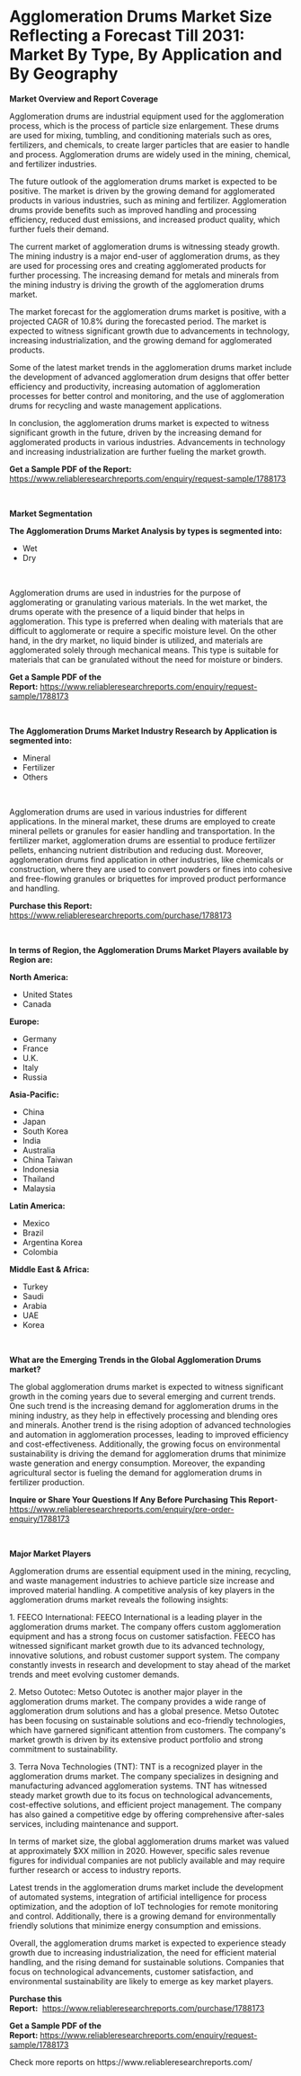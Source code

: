 <p><h1>Agglomeration Drums Market Size Reflecting a Forecast Till 2031: Market By Type, By Application and By Geography</h1></p><p><strong>Market Overview and Report Coverage</strong></p>
<p><p>Agglomeration drums are industrial equipment used for the agglomeration process, which is the process of particle size enlargement. These drums are used for mixing, tumbling, and conditioning materials such as ores, fertilizers, and chemicals, to create larger particles that are easier to handle and process. Agglomeration drums are widely used in the mining, chemical, and fertilizer industries.</p><p>The future outlook of the agglomeration drums market is expected to be positive. The market is driven by the growing demand for agglomerated products in various industries, such as mining and fertilizer. Agglomeration drums provide benefits such as improved handling and processing efficiency, reduced dust emissions, and increased product quality, which further fuels their demand.</p><p>The current market of agglomeration drums is witnessing steady growth. The mining industry is a major end-user of agglomeration drums, as they are used for processing ores and creating agglomerated products for further processing. The increasing demand for metals and minerals from the mining industry is driving the growth of the agglomeration drums market.</p><p>The market forecast for the agglomeration drums market is positive, with a projected CAGR of 10.8% during the forecasted period. The market is expected to witness significant growth due to advancements in technology, increasing industrialization, and the growing demand for agglomerated products.</p><p>Some of the latest market trends in the agglomeration drums market include the development of advanced agglomeration drum designs that offer better efficiency and productivity, increasing automation of agglomeration processes for better control and monitoring, and the use of agglomeration drums for recycling and waste management applications.</p><p>In conclusion, the agglomeration drums market is expected to witness significant growth in the future, driven by the increasing demand for agglomerated products in various industries. Advancements in technology and increasing industrialization are further fueling the market growth.</p></p>
<p><strong>Get a Sample PDF of the Report:</strong> <a href="https://www.reliableresearchreports.com/enquiry/request-sample/1788173">https://www.reliableresearchreports.com/enquiry/request-sample/1788173</a></p>
<p>&nbsp;</p>
<p><strong>Market Segmentation</strong></p>
<p><strong>The Agglomeration Drums Market Analysis by types is segmented into:</strong></p>
<p><ul><li>Wet</li><li>Dry</li></ul></p>
<p>&nbsp;</p>
<p><p>Agglomeration drums are used in industries for the purpose of agglomerating or granulating various materials. In the wet market, the drums operate with the presence of a liquid binder that helps in agglomeration. This type is preferred when dealing with materials that are difficult to agglomerate or require a specific moisture level. On the other hand, in the dry market, no liquid binder is utilized, and materials are agglomerated solely through mechanical means. This type is suitable for materials that can be granulated without the need for moisture or binders.</p></p>
<p><strong>Get a Sample PDF of the Report:</strong>&nbsp;<a href="https://www.reliableresearchreports.com/enquiry/request-sample/1788173">https://www.reliableresearchreports.com/enquiry/request-sample/1788173</a></p>
<p>&nbsp;</p>
<p><strong>The Agglomeration Drums Market Industry Research by Application is segmented into:</strong></p>
<p><ul><li>Mineral</li><li>Fertilizer</li><li>Others</li></ul></p>
<p>&nbsp;</p>
<p><p>Agglomeration drums are used in various industries for different applications. In the mineral market, these drums are employed to create mineral pellets or granules for easier handling and transportation. In the fertilizer market, agglomeration drums are essential to produce fertilizer pellets, enhancing nutrient distribution and reducing dust. Moreover, agglomeration drums find application in other industries, like chemicals or construction, where they are used to convert powders or fines into cohesive and free-flowing granules or briquettes for improved product performance and handling.</p></p>
<p><strong>Purchase this Report:</strong>&nbsp; <a href="https://www.reliableresearchreports.com/purchase/1788173">https://www.reliableresearchreports.com/purchase/1788173</a></p>
<p>&nbsp;</p>
<p><strong>In terms of Region, the Agglomeration Drums Market Players available by Region are:</strong></p>
<p>
    <p> <strong> North America: </strong>
        <ul>
            <li>United States</li>
            <li>Canada</li>
        </ul>
        </p> 
    <p> <strong> Europe: </strong>
        <ul>
            <li>Germany</li>
            <li>France</li>
            <li>U.K.</li>
            <li>Italy</li>
            <li>Russia</li>
        </ul>
        </p> 
    <p> <strong> Asia-Pacific: </strong>
        <ul>
            <li>China</li>
            <li>Japan</li>
            <li>South Korea</li>
            <li>India</li>
            <li>Australia</li>
            <li>China Taiwan</li>
            <li>Indonesia</li>
            <li>Thailand</li>
            <li>Malaysia</li>
        </ul>
        </p> 
    <p> <strong> Latin America: </strong>
        <ul>
            <li>Mexico</li>
            <li>Brazil</li>
            <li>Argentina Korea</li>
            <li>Colombia</li>
        </ul>
        </p> 
    <p> <strong> Middle East & Africa: </strong>
        <ul>
            <li>Turkey</li>
            <li>Saudi</li>
            <li>Arabia</li>
            <li>UAE</li>
            <li>Korea</li>
        </ul>
    </p>
    </p>
<p>&nbsp;</p>
<p><strong>What are the Emerging Trends in the Global Agglomeration Drums market?</strong></p>
<p><p>The global agglomeration drums market is expected to witness significant growth in the coming years due to several emerging and current trends. One such trend is the increasing demand for agglomeration drums in the mining industry, as they help in effectively processing and blending ores and minerals. Another trend is the rising adoption of advanced technologies and automation in agglomeration processes, leading to improved efficiency and cost-effectiveness. Additionally, the growing focus on environmental sustainability is driving the demand for agglomeration drums that minimize waste generation and energy consumption. Moreover, the expanding agricultural sector is fueling the demand for agglomeration drums in fertilizer production.</p></p>
<p><strong>Inquire or Share Your Questions If Any Before Purchasing This Report</strong>- <a href="https://www.reliableresearchreports.com/enquiry/pre-order-enquiry/1788173">https://www.reliableresearchreports.com/enquiry/pre-order-enquiry/1788173</a></p>
<p>&nbsp;</p>
<p><strong>Major Market Players</strong></p>
<p><p>Agglomeration drums are essential equipment used in the mining, recycling, and waste management industries to achieve particle size increase and improved material handling. A competitive analysis of key players in the agglomeration drums market reveals the following insights:</p><p>1. FEECO International: FEECO International is a leading player in the agglomeration drums market. The company offers custom agglomeration equipment and has a strong focus on customer satisfaction. FEECO has witnessed significant market growth due to its advanced technology, innovative solutions, and robust customer support system. The company constantly invests in research and development to stay ahead of the market trends and meet evolving customer demands.</p><p>2. Metso Outotec: Metso Outotec is another major player in the agglomeration drums market. The company provides a wide range of agglomeration drum solutions and has a global presence. Metso Outotec has been focusing on sustainable solutions and eco-friendly technologies, which have garnered significant attention from customers. The company's market growth is driven by its extensive product portfolio and strong commitment to sustainability.</p><p>3. Terra Nova Technologies (TNT): TNT is a recognized player in the agglomeration drums market. The company specializes in designing and manufacturing advanced agglomeration systems. TNT has witnessed steady market growth due to its focus on technological advancements, cost-effective solutions, and efficient project management. The company has also gained a competitive edge by offering comprehensive after-sales services, including maintenance and support.</p><p>In terms of market size, the global agglomeration drums market was valued at approximately $XX million in 2020. However, specific sales revenue figures for individual companies are not publicly available and may require further research or access to industry reports.</p><p>Latest trends in the agglomeration drums market include the development of automated systems, integration of artificial intelligence for process optimization, and the adoption of IoT technologies for remote monitoring and control. Additionally, there is a growing demand for environmentally friendly solutions that minimize energy consumption and emissions.</p><p>Overall, the agglomeration drums market is expected to experience steady growth due to increasing industrialization, the need for efficient material handling, and the rising demand for sustainable solutions. Companies that focus on technological advancements, customer satisfaction, and environmental sustainability are likely to emerge as key market players.</p></p>
<p><strong>Purchase this Report:</strong>&nbsp;&nbsp;<a href="https://www.reliableresearchreports.com/purchase/1788173">https://www.reliableresearchreports.com/purchase/1788173</a></p>
<p></p>
<p><strong>Get a Sample PDF of the Report:</strong>&nbsp;<a href="https://www.reliableresearchreports.com/enquiry/request-sample/1788173">https://www.reliableresearchreports.com/enquiry/request-sample/1788173</a></p>
<p>Check more reports on https://www.reliableresearchreports.com/</p>